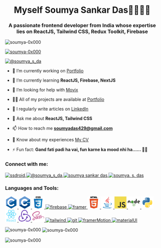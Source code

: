 <h1 align="center">Myself Soumya Sankar Das🥸🥸😤😤</h1>
<h3 align="center">A passionate frontend developer from India whose expertise lies on ReactJS, Tailwind CSS, Redux Toolkit, Firebase</h3>

<p align="left"> <img src="https://komarev.com/ghpvc/?username=soumya-0x000&label=Profile%20views&color=0e75b6&style=flat" alt="soumya-0x000" /> </p>

<p align="left"> <a href="https://github.com/ryo-ma/github-profile-trophy"><img src="https://github-profile-trophy.vercel.app/?username=soumya-0x000" alt="soumya-0x000" /></a> </p>

<p align="left"> <a href="https://twitter.com/@soumya_s_da" target="blank"><img src="https://img.shields.io/twitter/follow/@soumya_s_da?logo=twitter&style=for-the-badge" alt="@soumya_s_da" /></a> </p>

- 🔭 I’m currently working on [Portfolio](https://github.com/Soumya-0x000/Portfolio)

- 🌱 I’m currently learning **ReactJS, Firebase, NextJS**

- 🤝 I’m looking for help with [Movix](https://github.com/Soumya-0x000/Movix)

- 👨‍💻 All of my projects are available at [Portfolio](https://portfolio-five-mu-72.vercel.app/)

- 📝 I regularly write articles on [LinkedIn](https://www.linkedin.com/me?trk=p_mwlite_feed_updates-secondary_nav)

- 💬 Ask me about **ReactJS, Tailwind CSS**

- 📫 How to reach me **soumyadas429@gmail.com**

- 📄 Know about my experiences [My CV](https://www.linkedin.com/me?trk=p_mwlite_feed_updates-secondary_nav#overlay_document-preview-1)

- ⚡ Fun fact: **Gand fati padi ha vai, fun karne ka mood nhi ha...... 🙂🤡**

<h3 align="left">Connect with me:</h3>
<p align="left">
  <a href="https://codepen.io/ssdroid" target="blank">
    <img align="center" src="https://raw.githubusercontent.com/rahuldkjain/github-profile-readme-generator/master/src/images/icons/Social/codepen.svg" alt="ssdroid" height="30" width="40" />
  </a>
  <a href="https://twitter.com/@soumya_s_da" target="blank">
    <img align="center" src="https://raw.githubusercontent.com/rahuldkjain/github-profile-readme-generator/master/src/images/icons/Social/twitter.svg" alt="@soumya_s_da" height="30" width="40" />
  </a>
  <a href="https://linkedin.com/in/soumya sankar das" target="blank">
    <img align="center" src="https://raw.githubusercontent.com/rahuldkjain/github-profile-readme-generator/master/src/images/icons/Social/linked-in-alt.svg" alt="soumya sankar das" height="30" width="40" />
  </a>
  <a href="https://fb.com/soumya. s. das" target="blank">
    <img align="center" src="https://raw.githubusercontent.com/rahuldkjain/github-profile-readme-generator/master/src/images/icons/Social/facebook.svg" alt="soumya. s. das" height="30" width="40" />
  </a>
</p>

<h3 align="left">Languages and Tools:</h3>
<p align="left">
  <a href="https://www.cprogramming.com/" target="_blank" rel="noreferrer">
    <img src="https://raw.githubusercontent.com/devicons/devicon/master/icons/c/c-original.svg" alt="c" width="40" height="40"/> 
  </a> 
  <a href="https://www.w3schools.com/cpp/" target="_blank" rel="noreferrer"> 
    <img src="https://raw.githubusercontent.com/devicons/devicon/master/icons/cplusplus/cplusplus-original.svg" alt="cplusplus" width="40" height="40"/> 
  </a> 
  <a href="https://www.w3schools.com/css/" target="_blank" rel="noreferrer"> 
    <img src="https://raw.githubusercontent.com/devicons/devicon/master/icons/css3/css3-original-wordmark.svg" alt="css3" width="40" height="40"/> 
  </a> 
  <a href="https://firebase.google.com/" target="_blank" rel="noreferrer"> 
    <img src="https://www.vectorlogo.zone/logos/firebase/firebase-icon.svg" alt="firebase" width="40" height="40"/> 
  </a> 
  <a href="https://www.framer.com/" target="_blank" rel="noreferrer"> 
    <img src="https://cdn.dribbble.com/users/71107/screenshots/2648189/framerlogoanimation.gif" alt="framer" width="40" height="40"/> 
  </a> 
  <a href="https://www.w3.org/html/" target="_blank" rel="noreferrer"> 
    <img src="https://raw.githubusercontent.com/devicons/devicon/master/icons/html5/html5-original-wordmark.svg" alt="html5" width="40" height="40"/> 
  </a> 
  <a href="https://www.java.com" target="_blank" rel="noreferrer"> 
    <img src="https://raw.githubusercontent.com/devicons/devicon/master/icons/java/java-original.svg" alt="java" width="40" height="40"/> 
  </a> 
  <a href="https://developer.mozilla.org/en-US/docs/Web/JavaScript" target="_blank" rel="noreferrer"> 
    <img src="https://raw.githubusercontent.com/devicons/devicon/master/icons/javascript/javascript-original.svg" alt="javascript" width="40" height="40"/> 
  </a> 
  <a href="https://nodejs.org" target="_blank" rel="noreferrer"> 
    <img src="https://raw.githubusercontent.com/devicons/devicon/master/icons/nodejs/nodejs-original-wordmark.svg" alt="nodejs" width="40" height="40"/> 
  </a>
  <a href="https://www.python.org" target="_blank" rel="noreferrer">
    <img src="https://raw.githubusercontent.com/devicons/devicon/master/icons/python/python-original.svg" alt="python" width="40" height="40"/>
  </a> 
  <a href="https://reactjs.org/" target="_blank" rel="noreferrer">
    <img src="https://raw.githubusercontent.com/devicons/devicon/master/icons/react/react-original-wordmark.svg" alt="react" width="40" height="40"/>
  </a>
  <a href="https://redux.js.org" target="_blank" rel="noreferrer"> 
    <img src="https://raw.githubusercontent.com/devicons/devicon/master/icons/redux/redux-original.svg" alt="redux" width="40" height="40"/> 
  </a>
  <a href="https://sass-lang.com" target="_blank" rel="noreferrer">
    <img src="https://raw.githubusercontent.com/devicons/devicon/master/icons/sass/sass-original.svg" alt="sass" width="40" height="40"/> 
  </a>
  <a href="https://tailwindcss.com/" target="_blank" rel="noreferrer"> 
    <img src="https://www.vectorlogo.zone/logos/tailwindcss/tailwindcss-icon.svg" alt="tailwind" width="40" height="40"/>
  </a>
  <a href="https://tailwindcss.com/" target="_blank" rel="noreferrer"> 
    <img src="https://3.bp.blogspot.com/-xhNpNJJyQhk/XIe4GY78RQI/AAAAAAAAItc/ouueFUj2Hqo5dntmnKqEaBJR4KQ4Q2K3ACK4BGAYYCw/s1600/logo%2Bgit%2Bicon.png" alt="git" width="40" height="40"/>
  </a>
  <a href="https://tailwindcss.com/" target="_blank" rel="noreferrer"> 
    <img src="https://cdn.dribbble.com/users/3490038/screenshots/13820034/motion_logo_dribbble_dark2_4x.png" alt="framerMotion" width="40" height="40"/>
  </a>
  <a href="https://tailwindcss.com/" target="_blank" rel="noreferrer"> 
    <img src="https://spin.atomicobject.com/wp-content/uploads/20180817202431/material-ui.png" alt="materialUI" width="40" height="40"/>
  </a>
</p>

<p><img align="left" src="https://github-readme-stats.vercel.app/api/top-langs?username=soumya-0x000&show_icons=true&locale=en&layout=compact" alt="soumya-0x000" /></p>

<p>&nbsp;<img align="center" src="https://github-readme-stats.vercel.app/api?username=soumya-0x000&show_icons=true&locale=en" alt="soumya-0x000" /></p>

<p><img align="center" src="https://github-readme-streak-stats.herokuapp.com/?user=soumya-0x000&" alt="soumya-0x000" /></p>
